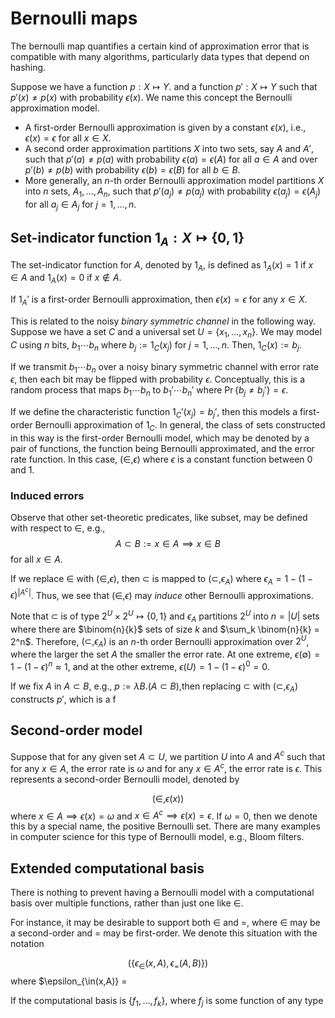 # Bernoulli maps

The bernoulli map quantifies a certain kind of approximation error that is compatible with many algorithms, particularly data types that depend on hashing.

Suppose we have a function $p : X \mapsto Y$.
and a function $p' : X \mapsto Y$ such that $p'(x) \neq p(x)$ with probability $\epsilon(x)$.
We name this concept the Bernoulli approximation model.

- A first-order Bernoulli approximation is given by a constant $\epsilon(x)$, i.e., $\epsilon(x) = \epsilon$ for all $x \in X$.
- A second order approximation partitions $X$ into two sets, say $A$ and $A'$, such that $p'(a) \neq p(a)$ with probability $\epsilon(a) = \epsilon(A)$ for all $a \in A$ and over $p'(b) \neq p(b)$ with probability $\epsilon(b) = \epsilon(B)$ for all $b \in B$.
- More generally, an $n$-th order Bernoulli approximation model partitions $X$ into $n$ sets, $A_1,\ldots,A_n$, such that $p'(a_j) \neq p(a_j)$ with probability $\epsilon(a_j) = \epsilon(A_j)$ for all $a_j \in A_j$ for $j=1,\ldots,n$.

## Set-indicator function $1_A : X \mapsto \{0,1\}$

The set-indicator function for $A$, denoted by $1_A$, is defined as $1_A(x) = 1$ if $x \in A$ and $1_A(x) = 0$ if $x \notin A$.

If $1_A'$ is a first-order Bernoulli approximation, then $\epsilon(x) = \epsilon$ for any $x \in X$.

This is related to the noisy *binary symmetric channel* in the following way.
Suppose we have a set $C$ and a universal set $U = \{x_1,\ldots,x_n\}$. We may model $C$ using $n$ bits, $b_1 \cdots b_n$ where $b_j := 1_C(x_j)$ for $j=1,\ldots,n$. Then, $1_C(x) := b_j$.

If we transmit $b_1 \cdots b_n$ over a noisy binary symmetric channel with error rate $\epsilon$, then each bit may be flipped with probability $\epsilon$. Conceptually, this is a random process that maps $b_1 \cdots b_n$ to $b_1' \cdots b_n'$ where $\Pr\{b_j \neq b_j'\} = \epsilon$.

If we define the characteristic function $1_C'(x_j) = b_j'$, then this models a first-order Bernoulli approximation of $1_C$. In general, the class of sets constructed in this way is the first-order Bernoulli model, which may be denoted by a pair of functions, the function being Bernoulli approximated, and the error rate function. In this case, $(\in, \epsilon)$ where $\epsilon$ is a constant function between $0$ and $1$.

### Induced errors

Observe that other set-theoretic predicates, like subset, may be defined with respect to $\in$, e.g.,
$$
  A \subset B := x \in A \implies x \in B
$$
for all $x \in A$.

If we replace $\in$ with $(\in,\epsilon)$, then $\subset$ is mapped to $(\subset,\epsilon_A)$ where $\epsilon_A = 1-(1-\epsilon)^{|A^c|}$.
Thus, we see that $(\in,\epsilon)$ may _induce_ other Bernoulli approximations.

Note that $\subset$ is of type $2^U \times 2^U \mapsto \{0,1\}$ and $\epsilon_A$ partitions $2^U$ into $n=|U|$ sets where there are $\binom{n}{k}$ sets of size $k$ and $\sum_k \binom{n}{k} = 2^n$.
Therefore, $(\subset,\epsilon_A)$ is an $n$-th order Bernoulli approximation over $2^U$, where the larger the set $A$ the smaller the error rate.
At one extreme, $\epsilon(\emptyset) = 1-(1-\epsilon)^n \approx 1$, and at the other extreme, $\epsilon(U) = 1-(1-\epsilon)^0 = 0$.

If we fix $A$ in $A \subset B$, e.g., $p := \lambda B.(A \subset B)$,then replacing $\subset$ with $(\subset,\epsilon_A)$ constructs $p'$, which is a f

## Second-order model

Suppose that for any given set $A \subset U$, we partition $U$ into $A$ and $A^c$ such that for any $x \in A$, the error rate is $\omega$ and for any $x \in A^c$, the error rate is $\epsilon$.
This represents a second-order Bernoulli model, denoted by

$$
  (\in, \epsilon(x))
$$
where $x \in A \implies \epsilon(x) = \omega$ and $x \in A^c \implies \epsilon(x) = \epsilon$.
If $\omega = 0$, then we denote this by a special name, the positive Bernoulli set.
There are many examples in computer science for this type of Bernoulli model, e.g., Bloom filters.

## Extended computational basis
There is nothing to prevent having a Bernoulli model with a computational basis over multiple functions, rather than just one like $\in$.

For instance, it may be desirable to support both $\in$ and $=$, where $\in$ may be a second-order and $=$ may be first-order.
We denote this situation with the notation

$$
  \left(\{\epsilon_{\in}(x,A),\epsilon_{=}(A,B)\}\right)
$$
where $\epsilon_{\in(x,A)} = 



If the computational basis is $\{f_1,\ldots,f_k\}$, where $f_j$ is some function of any type